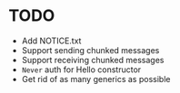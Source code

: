 #  TODO

* Add NOTICE.txt
* Support sending chunked messages
* Support receiving chunked messages
* `Never` auth for Hello constructor
* Get rid of as many generics as possible
